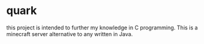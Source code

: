 # quark
this project is intended to further my knowledge in C programming. This is a minecraft server alternative to any written in Java.
